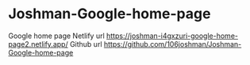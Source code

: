 # Joshman-Google-home-page
Google home page
Netlify url
https://joshman-i4gxzuri-google-home-page2.netlify.app/
Github url
https://github.com/106joshman/Joshman-Google-home-page
